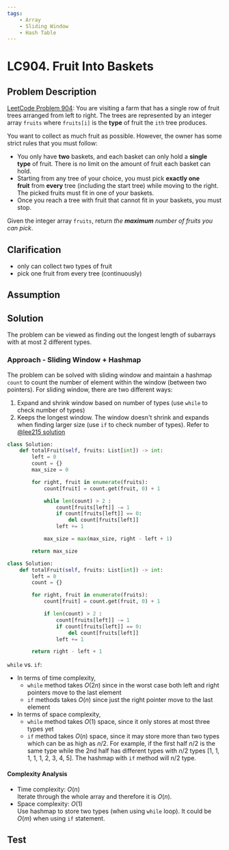 ```yaml
---
tags:
    - Array
    - Sliding Window
    - Hash Table
---
```


# LC904. Fruit Into Baskets
## Problem Description
[LeetCode Problem 904](https://leetcode.com/problems/fruit-into-baskets/):
You are visiting a farm that has a single row of fruit trees arranged from left to right. The trees are represented by an integer array `fruits` where `fruits[i]` is the **type** of fruit the `ith` tree produces.

You want to collect as much fruit as possible. However, the owner has some strict rules that you must follow:

- You only have **two** baskets, and each basket can only hold a **single type** of fruit. There is no limit on the amount of fruit each basket can hold.
- Starting from any tree of your choice, you must pick **exactly one fruit** from **every** tree (including the start tree) while moving to the right. The picked fruits must fit in one of your baskets.
- Once you reach a tree with fruit that cannot fit in your baskets, you must stop.

Given the integer array `fruits`, return _the **maximum** number of fruits you can pick_.

## Clarification
- only can collect two types of fruit
- pick one fruit from every tree (continuously)

## Assumption

## Solution
The problem can be viewed as finding out the longest length of subarrays with at most 2 different types.

### Approach - Sliding Window + Hashmap
The problem can be solved with sliding window and maintain a hashmap `count` to count the number of element within the window (between two pointers). For sliding window, there are two different ways:

1. Expand and shrink window based on number of types (use `while` to check number of types)
2. Keeps the longest window. The window doesn't shrink and expands when finding larger size (use `if` to check number of types). Refer to [@lee215 solution](https://leetcode.com/problems/fruit-into-baskets/solutions/170740/java-c-python-sliding-window-for-k-elements/)

```python
class Solution:
    def totalFruit(self, fruits: List[int]) -> int:
        left = 0
        count = {}
        max_size = 0

        for right, fruit in enumerate(fruits):
            count[fruit] = count.get(fruit, 0) + 1

            while len(count) > 2 :
                count[fruits[left]] -= 1
                if count[fruits[left]] == 0:
                    del count[fruits[left]]
                left += 1

            max_size = max(max_size, right - left + 1)

        return max_size
```

```python
class Solution:
    def totalFruit(self, fruits: List[int]) -> int:
        left = 0
        count = {}

        for right, fruit in enumerate(fruits):
            count[fruit] = count.get(fruit, 0) + 1

            if len(count) > 2 :
                count[fruits[left]] -= 1
                if count[fruits[left]] == 0:
                    del count[fruits[left]]
                left += 1

        return right - left + 1
```

`while` vs. `if`:

- In terms of time complexity, 
    - `while` method takes $O(2n)$ since in the worst case both left and right pointers move to the last element
    - `if` methods takes $O(n)$ since just the right pointer move to the last element
- In terms of space complexity, 
    - `while` method takes $O(1)$ space, since it only stores at most three types yet 
    - `if` method takes $O(n)$ space, since it may store more than two types which can be as high as $n/2$. For example, if the first half $n/2$ is the same type while the 2nd half has different types with $n/2$ types [1, 1, 1, 1, 1, 2, 3, 4, 5]. The hashmap with `if` method will n/2 type.

#### Complexity Analysis
* Time complexity: $O(n)$  
	Iterate through the whole array and therefore it is $O(n)$.  
* Space complexity: $O(1)$  
	Use hashmap to store two types (when using `while` loop). It could be $O(m)$ when using `if` statement.  


## Test